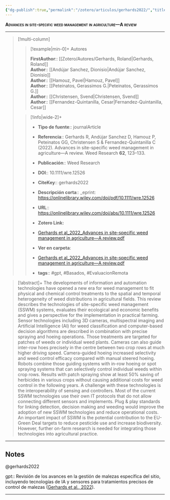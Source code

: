 ```yaml
---
{"dg-publish":true,"permalink":"/zotero/articulos/gerhards2022/","title":"Advances in site-specific weed management in agriculture—A review","tags":["#zotero"]}
---
```



<span style="font-variant:small-caps; font-weight: bold;">Advances in site-specific weed management in agriculture—A review</span>

---


> [!multi-column]
>
>> [!example|min-0]+ Autores
>> 
>> **FirstAuthor**:: [[Zotero/Autores/Gerhards, Roland\|Gerhards, Roland]]  
>> **Author**:: [[Andújar Sanchez, Dionisio\|Andújar Sanchez, Dionisio]]  
>> **Author**:: [[Hamouz, Pavel\|Hamouz, Pavel]]  
>> **Author**:: [[Peteinatos, Gerassimos G.\|Peteinatos, Gerassimos G.]]  
>> **Author**:: [[Christensen, Svend\|Christensen, Svend]]  
>> **Author**:: [[Fernandez-Quintanilla, Cesar\|Fernandez-Quintanilla, Cesar]]  
 >
>
>> [!info|wide-2]+
>>
>> - **Tipo de fuente**:: journalArticle
>> - **Referencia**:: Gerhards R, Andújar Sanchez D, Hamouz P, Peteinatos GG, Christensen S & Fernandez-Quintanilla C (2022). Advances in site-specific weed management in agriculture—A review. Weed Research **62**, 123–133.
>> - **Publicación**:: Weed Research
>> - **DOI**:: 10.1111/wre.12526
>> - **CiteKey**:: gerhards2022
>> - **Descripción corta**:: _eprint: https://onlinelibrary.wiley.com/doi/pdf/10.1111/wre.12526
>> - **URL**:: https://onlinelibrary.wiley.com/doi/abs/10.1111/wre.12526
>> - **Zotero Link:** 
>> - [Gerhards et al_2022_Advances in site-specific weed management in agriculture—A review.pdf](zotero://select/library/items/TW5UQ6FN)
>>
>> - **Ver en carpeta**: 
>> - [Gerhards et al_2022_Advances in site-specific weed management in agriculture—A review.pdf](file://J:\OneDrive\Articulos\Gerhards%20et%20al_2022_Advances%20in%20site-specific%20weed%20management%20in%20agriculture—A%20review.pdf)
>> - **tags**:: #gpt, #Basados, #EvaluacionRemota



> [!abstract]+ 
>The developments of information and automation technologies have opened a new era for weed management to fit physical and chemical control treatments to the spatial and temporal heterogeneity of weed distributions in agricultural fields. This review describes the technologies of site-specific weed management (SSWM) systems, evaluates their ecological and economic benefits and gives a perspective for the implementation in practical farming. Sensor technologies including 3D cameras, multispectral imaging and Artificial Intelligence (AI) for weed classification and computer-based decision algorithms are described in combination with precise spraying and hoeing operations. Those treatments are targeted for patches of weeds or individual weed plants. Cameras can also guide inter-row hoes precisely in the centre between two crop rows at much higher driving speed. Camera-guided hoeing increased selectivity and weed control efficacy compared with manual steered hoeing. Robots combine those guiding systems with in-row hoeing or spot spraying systems that can selectively control individual weeds within crop rows. Results with patch spraying show at least 50% saving of herbicides in various crops without causing additional costs for weed control in the following years. A challenge with these technologies is the interoperability of sensing and controllers. Most of the current SSWM technologies use their own IT protocols that do not allow connecting different sensors and implements. Plug & play standards for linking detection, decision making and weeding would improve the adoption of new SSWM technologies and reduce operational costs. An important impact of SSWM is the potential contribution to the EU-Green Deal targets to reduce pesticide use and increase biodiversity. However, further on-farm research is needed for integrating those technologies into agricultural practice.


--- 

## Notes

@gerhards2022

gpt:: Revisión de los avances en la gestión de malezas específica del sitio, incluyendo tecnologías de IA y sensores para tratamientos precisos de control de malezas ([Gerhards et al., 2022](zotero://select/library/items/EQ64V3Y9)).






---







